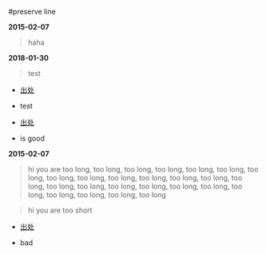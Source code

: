 #preserve line


**2015-02-07**

>haha



**2018-01-30**

>test

* [出处]()

* test

* [出处](http://www.google.com)

* is good


**2015-02-07**

>hi you are too long, too long, too long, too long, too long, too long, too long, too long, too long, too long, too long, too long, too long, too long, too long, too long, too long, too long, too long, too long, too long, too long, too long, too long, too long

>hi you are too short

* [出处](http://www.baidu.com)

* bad

